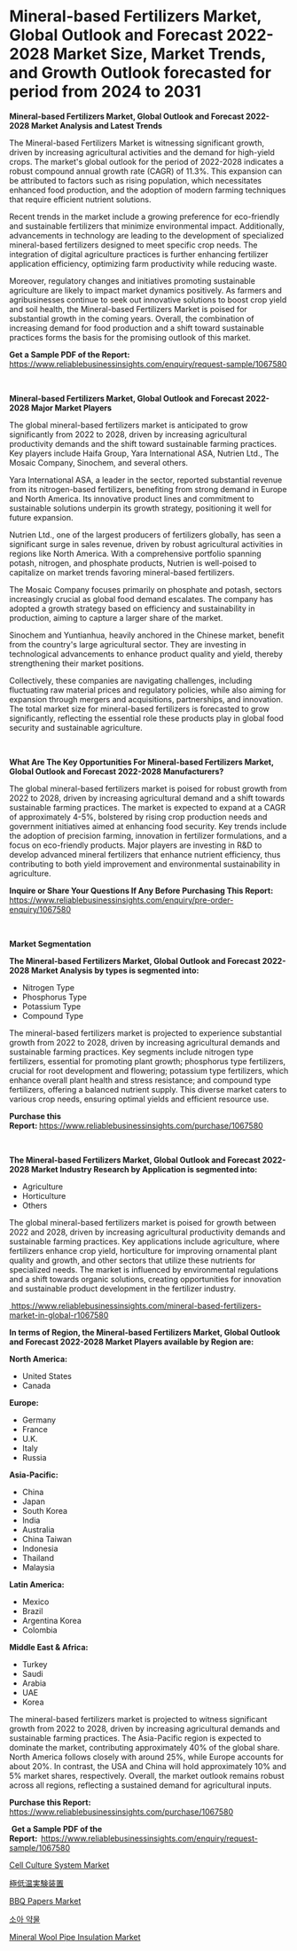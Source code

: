 <p><h1>Mineral-based Fertilizers Market, Global Outlook and Forecast 2022-2028 Market Size, Market Trends, and Growth Outlook forecasted for period from 2024 to 2031</h1></p><p><strong>Mineral-based Fertilizers Market, Global Outlook and Forecast 2022-2028 Market Analysis and Latest Trends</strong></p>
<p><p>The Mineral-based Fertilizers Market is witnessing significant growth, driven by increasing agricultural activities and the demand for high-yield crops. The market's global outlook for the period of 2022-2028 indicates a robust compound annual growth rate (CAGR) of 11.3%. This expansion can be attributed to factors such as rising population, which necessitates enhanced food production, and the adoption of modern farming techniques that require efficient nutrient solutions.</p><p>Recent trends in the market include a growing preference for eco-friendly and sustainable fertilizers that minimize environmental impact. Additionally, advancements in technology are leading to the development of specialized mineral-based fertilizers designed to meet specific crop needs. The integration of digital agriculture practices is further enhancing fertilizer application efficiency, optimizing farm productivity while reducing waste.</p><p>Moreover, regulatory changes and initiatives promoting sustainable agriculture are likely to impact market dynamics positively. As farmers and agribusinesses continue to seek out innovative solutions to boost crop yield and soil health, the Mineral-based Fertilizers Market is poised for substantial growth in the coming years. Overall, the combination of increasing demand for food production and a shift toward sustainable practices forms the basis for the promising outlook of this market.</p></p>
<p><strong>Get a Sample PDF of the Report:&nbsp;</strong> <a href="https://www.reliablebusinessinsights.com/enquiry/request-sample/1067580">https://www.reliablebusinessinsights.com/enquiry/request-sample/1067580</a></p>
<p>&nbsp;</p>
<p><strong>Mineral-based Fertilizers Market, Global Outlook and Forecast 2022-2028 Major Market Players</strong></p>
<p><p>The global mineral-based fertilizers market is anticipated to grow significantly from 2022 to 2028, driven by increasing agricultural productivity demands and the shift toward sustainable farming practices. Key players include Haifa Group, Yara International ASA, Nutrien Ltd., The Mosaic Company, Sinochem, and several others.</p><p>Yara International ASA, a leader in the sector, reported substantial revenue from its nitrogen-based fertilizers, benefiting from strong demand in Europe and North America. Its innovative product lines and commitment to sustainable solutions underpin its growth strategy, positioning it well for future expansion.</p><p>Nutrien Ltd., one of the largest producers of fertilizers globally, has seen a significant surge in sales revenue, driven by robust agricultural activities in regions like North America. With a comprehensive portfolio spanning potash, nitrogen, and phosphate products, Nutrien is well-poised to capitalize on market trends favoring mineral-based fertilizers.</p><p>The Mosaic Company focuses primarily on phosphate and potash, sectors increasingly crucial as global food demand escalates. The company has adopted a growth strategy based on efficiency and sustainability in production, aiming to capture a larger share of the market.</p><p>Sinochem and Yuntianhua, heavily anchored in the Chinese market, benefit from the country's large agricultural sector. They are investing in technological advancements to enhance product quality and yield, thereby strengthening their market positions.</p><p>Collectively, these companies are navigating challenges, including fluctuating raw material prices and regulatory policies, while also aiming for expansion through mergers and acquisitions, partnerships, and innovation. The total market size for mineral-based fertilizers is forecasted to grow significantly, reflecting the essential role these products play in global food security and sustainable agriculture.</p></p>
<p>&nbsp;</p>
<p><strong>What Are The Key Opportunities For Mineral-based Fertilizers Market, Global Outlook and Forecast 2022-2028 Manufacturers?</strong></p>
<p><p>The global mineral-based fertilizers market is poised for robust growth from 2022 to 2028, driven by increasing agricultural demand and a shift towards sustainable farming practices. The market is expected to expand at a CAGR of approximately 4-5%, bolstered by rising crop production needs and government initiatives aimed at enhancing food security. Key trends include the adoption of precision farming, innovation in fertilizer formulations, and a focus on eco-friendly products. Major players are investing in R&D to develop advanced mineral fertilizers that enhance nutrient efficiency, thus contributing to both yield improvement and environmental sustainability in agriculture.</p></p>
<p><strong>Inquire or Share Your Questions If Any Before Purchasing This Report:</strong> <a href="https://www.reliablebusinessinsights.com/enquiry/pre-order-enquiry/1067580">https://www.reliablebusinessinsights.com/enquiry/pre-order-enquiry/1067580</a></p>
<p>&nbsp;</p>
<p><strong>Market Segmentation</strong></p>
<p><strong>The Mineral-based Fertilizers Market, Global Outlook and Forecast 2022-2028 Market Analysis by types is segmented into:</strong></p>
<p><ul><li>Nitrogen Type</li><li>Phosphorus Type</li><li>Potassium Type</li><li>Compound Type</li></ul></p>
<p><p>The mineral-based fertilizers market is projected to experience substantial growth from 2022 to 2028, driven by increasing agricultural demands and sustainable farming practices. Key segments include nitrogen type fertilizers, essential for promoting plant growth; phosphorus type fertilizers, crucial for root development and flowering; potassium type fertilizers, which enhance overall plant health and stress resistance; and compound type fertilizers, offering a balanced nutrient supply. This diverse market caters to various crop needs, ensuring optimal yields and efficient resource use.</p></p>
<p><strong>Purchase this Report:&nbsp;</strong><a href="https://www.reliablebusinessinsights.com/purchase/1067580">https://www.reliablebusinessinsights.com/purchase/1067580</a></p>
<p>&nbsp;</p>
<p><strong>The Mineral-based Fertilizers Market, Global Outlook and Forecast 2022-2028 Market Industry Research by Application is segmented into:</strong></p>
<p><ul><li>Agriculture</li><li>Horticulture</li><li>Others</li></ul></p>
<p><p>The global mineral-based fertilizers market is poised for growth between 2022 and 2028, driven by increasing agricultural productivity demands and sustainable farming practices. Key applications include agriculture, where fertilizers enhance crop yield, horticulture for improving ornamental plant quality and growth, and other sectors that utilize these nutrients for specialized needs. The market is influenced by environmental regulations and a shift towards organic solutions, creating opportunities for innovation and sustainable product development in the fertilizer industry.</p></p>
<p><a href="https://www.reliablebusinessinsights.com/mineral-based-fertilizers-market-in-global-r1067580">&nbsp;https://www.reliablebusinessinsights.com/mineral-based-fertilizers-market-in-global-r1067580</a></p>
<p><strong>In terms of Region, the Mineral-based Fertilizers Market, Global Outlook and Forecast 2022-2028 Market Players available by Region are:</strong></p>
<p>
    <p> <strong> North America: </strong>
        <ul>
            <li>United States</li>
            <li>Canada</li>
        </ul>
        </p> 
    <p> <strong> Europe: </strong>
        <ul>
            <li>Germany</li>
            <li>France</li>
            <li>U.K.</li>
            <li>Italy</li>
            <li>Russia</li>
        </ul>
        </p> 
    <p> <strong> Asia-Pacific: </strong>
        <ul>
            <li>China</li>
            <li>Japan</li>
            <li>South Korea</li>
            <li>India</li>
            <li>Australia</li>
            <li>China Taiwan</li>
            <li>Indonesia</li>
            <li>Thailand</li>
            <li>Malaysia</li>
        </ul>
        </p> 
    <p> <strong> Latin America: </strong>
        <ul>
            <li>Mexico</li>
            <li>Brazil</li>
            <li>Argentina Korea</li>
            <li>Colombia</li>
        </ul>
        </p> 
    <p> <strong> Middle East & Africa: </strong>
        <ul>
            <li>Turkey</li>
            <li>Saudi</li>
            <li>Arabia</li>
            <li>UAE</li>
            <li>Korea</li>
        </ul>
    </p>
    </p>
<p><p>The mineral-based fertilizers market is projected to witness significant growth from 2022 to 2028, driven by increasing agricultural demands and sustainable farming practices. The Asia-Pacific region is expected to dominate the market, contributing approximately 40% of the global share. North America follows closely with around 25%, while Europe accounts for about 20%. In contrast, the USA and China will hold approximately 10% and 5% market shares, respectively. Overall, the market outlook remains robust across all regions, reflecting a sustained demand for agricultural inputs.</p></p>
<p><strong>Purchase this Report: </strong><a href="https://www.reliablebusinessinsights.com/purchase/1067580">https://www.reliablebusinessinsights.com/purchase/1067580</a></p>
<p>&nbsp;<strong>Get a Sample PDF of the Report:&nbsp;&nbsp;</strong><a href="https://www.reliablebusinessinsights.com/enquiry/request-sample/1067580">https://www.reliablebusinessinsights.com/enquiry/request-sample/1067580</a></p>
<p><strong></strong></p>
<p><p><a href="https://www.linkedin.com/pulse/unveiling-market-trends-global-cell-culture-system-growth-txwse?trackingId=VbGWXCvAR%2BKV4jduMnbpPw%3D%3D">Cell Culture System Market</a></p><p><a href="https://medium.com/@gregoriookeefe2023/%E4%BD%8E%E6%B8%A9-laboratory-equipment-%E5%B8%82%E5%A0%B4%E3%81%AE%E6%88%90%E9%95%B7-%E5%B8%82%E5%A0%B4%E3%82%BB%E3%82%B0%E3%83%A1%E3%83%B3%E3%83%86%E3%83%BC%E3%82%B7%E3%83%A7%E3%83%B3%E3%81%8A%E3%82%88%E3%81%B3%E5%9C%B0%E5%9F%9F%E5%88%86%E6%9E%90-%E3%82%B0%E3%83%AD%E3%83%BC%E3%83%90%E3%83%AB%E4%BA%88%E6%B8%AC2031-43fdc08131f2">極低温実験装置</a></p><p><a href="https://medium.com/@randaarks98078567/bbq-papers-market-global-market-insights-and-sales-trends-2024-to-2031-bca082beb986">BBQ Papers Market</a></p><p><a href="https://medium.com/@wallacbahrtyinger567686/%EC%86%8C%EC%95%84-%EC%95%BD%EB%AC%BC-%EC%8B%9C%EC%9E%A5-%EB%8F%99%ED%96%A5-%EB%B0%8F-%EB%B6%84%EC%84%9D-%EB%AF%B8%EB%9E%98-%EC%84%B1%EC%9E%A5-%EA%B8%B0%ED%9A%8C%EC%99%80-%EB%8F%84%EC%A0%84-%EA%B3%BC%EC%A0%9C-2024-2031-37501c61b7f2">소아 약물</a></p><p><a href="https://issuu.com/reportprime-2/docs/mineral-wool-pipe-insulation-market_ec2a93ccde815e">Mineral Wool Pipe Insulation Market</a></p></p>